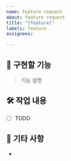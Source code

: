 ```yaml
---
name: Feature request
about: feature request
title: "[feature]"
labels: feature
assignees: 

---
```


## 📍 구현할 기능

> 기능 설명

## 🛠 작업 내용

- [ ] TODO

## 💬 기타 사항

-
